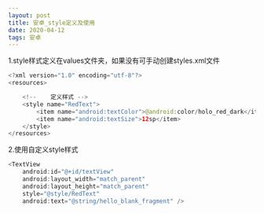 ```yaml
---
layout: post
title: 安卓_style定义及使用
date: 2020-04-12
tags: 安卓
---
```

1.style样式定义在values文件夹，如果没有可手动创建styles.xml文件
```java
<?xml version="1.0" encoding="utf-8"?>
<resources>

    <!--    定义样式 -->
    <style name="RedText">
        <item name="android:textColor">@android:color/holo_red_dark</item>
        <item name="android:textSize">12sp</item>
    </style>
</resources>
```
2.使用自定义style样式
```java
<TextView
    android:id="@+id/textView"
    android:layout_width="match_parent"
    android:layout_height="match_parent"
    style="@style/RedText"
    android:text="@string/hello_blank_fragment" />
```
